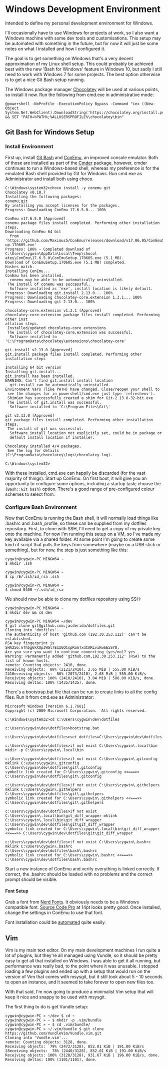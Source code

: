 # Windows Development Environment
Intended to define my personal development environment for Windows.

I'll occasionally have to use Windows for projects at work, so I also want a Windows machine with some dev tools and customisations. This setup may be automated with something in the future, but for now it will just be some notes on what I installed and how I configured it.

The goal is to get something on Windows that's a very decent approximation of my Linux shell setup. This could probably be achieved best with the new 'Bash for Windows' feature in Windows 10, but sadly I still need to work with Windows 7 for some projects. The best option otherwise is to get a nice Git Bash setup running.

The Windows package manager [Chocolatey](https://chocolatey.org/) will be used at various points, so install it now. Run the following from cmd.exe in administrative mode:
```
@powershell -NoProfile -ExecutionPolicy Bypass -Command "iex ((New-Object System.Net.WebClient).DownloadString('https://chocolatey.org/install.ps1'))" && SET "PATH=%PATH%;%ALLUSERSPROFILE%\chocolatey\bin"
```

## Git Bash for Windows Setup

### Install Environment

First up, install [Git Bash](https://git-for-windows.github.io/) and [ConEmu](https://conemu.github.io/), an improved console emulator. Both of those are installed as part of the [Cmder](http://cmder.net/) package, however, cmder continues to run a Windows-based shell, whereas my preference is for the emulated Bash shell provided by Git for Windows. Run cmd.exe as Administrator and install both using choco.

```
C:\Windows\system32>choco install -y conemu git
Chocolatey v0.10.7
Installing the following packages:
conemu;git
By installing you accept licenses for the packages.
Progress: Downloading ConEmu 17.6.5.0... 100%

ConEmu v17.6.5.0 [Approved]
conemu package files install completed. Performing other installation steps.
Downloading ConEmu 64 bit
  from 'https://github.com/Maximus5/ConEmu/releases/download/v17.06.05/ConEmuSet
up.170605.exe'
Progress: 100% - Completed download of C:\Users\cygwin\AppData\Local\Temp\chocol
atey\ConEmu\17.6.5.0\ConEmuSetup.170605.exe (5.1 MB).
Download of ConEmuSetup.170605.exe (5.1 MB) completed.
Hashes match.
Installing ConEmu...
ConEmu has been installed.
  conemu may be able to be automatically uninstalled.
 The install of conemu was successful.
  Software installed as 'exe', install location is likely default.
Progress: Downloading git.install 2.13.0... 100%
Progress: Downloading chocolatey-core.extension 1.3.1... 100%
Progress: Downloading git 2.13.0... 100%

chocolatey-core.extension v1.3.1 [Approved]
chocolatey-core.extension package files install completed. Performing other inst
allation steps.
 Installed/updated chocolatey-core extensions.
 The install of chocolatey-core.extension was successful.
  Software installed to 'C:\ProgramData\chocolatey\extensions\chocolatey-core'

git.install v2.13.0 [Approved]
git.install package files install completed. Performing other installation steps
.
Installing 64 bit version
Installing git.install...
git.install has been installed.
WARNING: Can't find git.install install location
  git.install can be automatically uninstalled.
Environment Vars (like PATH) have changed. Close/reopen your shell to
 see the changes (or in powershell/cmd.exe just type `refreshenv`).
 ShimGen has successfully created a shim for Git-2.13.0-32-bit.exe
 The install of git.install was successful.
  Software installed to 'C:\Program Files\Git\'

git v2.13.0 [Approved]
git package files install completed. Performing other installation steps.
 The install of git was successful.
  Software install location not explicitly set, could be in package or
  default install location if installer.

Chocolatey installed 4/4 packages.
 See the log for details (C:\ProgramData\chocolatey\logs\chocolatey.log).

C:\Windows\system32>
```

With these installed, cmd.exe can happily be discarded (for the vast majority of things). Start up ConEmu. On first boot, it will give you an opportunity to configure some options, including a startup task; choose the `{Bash::Git bash}` option. There's a good range of pre-configured colour schemes to select from.

### Configure Bash Environment

Now that ConEmu is running the Bash shell, it will normally load things like .bashrc and .bash_profile, so these can be supplied from my dotfiles repository. First, to clone with SSH, I'll need to get a copy of my private key onto the machine. For now I'm running this setup on a VM, so I've made my key available via a shared folder. At some point I'm going to create some kind of script that pulls the keys from somewhere (maybe on a USB stick or something), but for now, the step is just something like this:
```
cygwin@cygwin-PC MINGW64 ~
$ mkdir .ssh

cygwin@cygwin-PC MINGW64 ~
$ cp /E/.ssh/id_rsa .ssh

cygwin@cygwin-PC MINGW64 ~
$ chmod 0400 ~/.ssh/id_rsa
```

We should now be able to clone my dotfiles repository using SSH:
```
cygwin@cygwin-PC MINGW64 ~
$ mkdir dev && cd dev

cygwin@cygwin-PC MINGW64 ~/dev
$ git clone git@github.com:jacderida/dotfiles.git
Cloning into 'dotfiles'...
The authenticity of host 'github.com (192.30.253.112)' can't be established.
RSA key fingerprint is SHA256:nThbg6kXUpJWGl7E1IGOCspRomTxdCARLviKw6E5SY8.
Are you sure you want to continue connecting (yes/no)? yes
Warning: Permanently added 'github.com,192.30.253.112' (RSA) to the list of known hosts.
remote: Counting objects: 2410, done.
Receiving objects:  88% (2121/2410), 2.65 MiB | 555.00 KiB/s   2410eceiving objects:  86% (2073/2410), 2.65 MiB | 555.00 KiB/s
Receiving objects: 100% (2410/2410), 3.04 MiB | 588.00 KiB/s, done.
Resolving deltas: 100% (1435/1435), done.
```

There's a bootstrap.bat file that can be run to create links to all the config files. Run it from cmd.exe as Administrator:
```
Microsoft Windows [Version 6.1.7601]
Copyright (c) 2009 Microsoft Corporation.  All rights reserved.

C:\Windows\system32>cd c:\Users\cygwin\dev\dotfiles

c:\Users\cygwin\dev\dotfiles>bootstrap.bat

c:\Users\cygwin\dev\dotfiles>set dotfiles=C:\Users\cygwin\dev\dotfiles

c:\Users\cygwin\dev\dotfiles>if not exist C:\Users\cygwin\.local\bin mkdir -p C:\Users\cygwin\.local\bin

c:\Users\cygwin\dev\dotfiles>if not exist C:\Users\cygwin\.gitconfig mklink C:\Users\cygwin\.gitconfig C:\Users\cygwin\dev\dotfiles\git\.gitconfig
symbolic link created for C:\Users\cygwin\.gitconfig <<===>> C:\Users\cygwin\dev\dotfiles\git\.gitconfig

c:\Users\cygwin\dev\dotfiles>if not exist C:\Users\cygwin\.githelpers mklink C:\Users\cygwin\.githelpers C:\Users\cygwin\dev\dotfiles\git\.githelpers
symbolic link created for C:\Users\cygwin\.githelpers <<===>> C:\Users\cygwin\dev\dotfiles\git\.githelpers

c:\Users\cygwin\dev\dotfiles>if not exist C:\Users\cygwin\.local\bin\git_diff_wrapper mklink C:\Users\cygwin\.local\bin\git_diff_wrapper C:\Users\cygwin\dev\dotfiles\git\git_diff_wrapper
symbolic link created for C:\Users\cygwin\.local\bin\git_diff_wrapper <<===>> C:\Users\cygwin\dev\dotfiles\git\git_diff_wrapper

c:\Users\cygwin\dev\dotfiles>if not exist C:\Users\cygwin\.bashrc mklink C:\Users\cygwin\.bashrc C:\Users\cygwin\dev\dotfiles\bash\.bashrc
symbolic link created for C:\Users\cygwin\.bashrc <<===>> C:\Users\cygwin\dev\dotfiles\bash\.bashrc
```

Start a new instance of ConEmu and verify everything is linked correctly. If correct, the .bashrc should be loaded with no problems and the correct prompt should be visible.

#### Font Setup

Grab a font from [Nerd Fonts](https://github.com/ryanoasis/nerd-fonts). It obviously needs to be a Windows compatible font. [Source Code Pro](https://github.com/ryanoasis/nerd-fonts/raw/master/patched-fonts/SourceCodePro/Semibold/complete/Sauce%20Code%20Pro%20Semibold%20Nerd%20Font%20Complete%20Mono%20Windows%20Compatible.ttf) at 14pt looks pretty good. Once installed, change the settings in ConEmu to use that font.

Font installation could be [automated](https://superuser.com/questions/201896/how-do-i-install-a-font-from-the-windows-command-prompt) quite easily.

## Vim

Vim is my main text editor. On my main development machines I run quite a lot of plugins, but they're all managed using Vundle, so it should be pretty easy to get all that installed on Windows. I was able to get it all running, but performance was really bad, to the point where it was unusable. I stopped loading a few plugins and ended up with a setup that would run on the version of Vim that comes with msysgit, but it still took about 5 - 10 seconds to open an instance, and it seemed to take forever to open new files too.

With that said, I'm now going to produce a minimalist Vim setup that will keep it nice and snappy to be used with msysgit.

The first thing to do is get Vundle setup:
```
cygwin@cygwin-PC » ~/dev $ cd ~
cygwin@cygwin-PC » ~ $ mkdir -p .vim/bundle
cygwin@cygwin-PC » ~ $ cd .vim/bundle/
cygwin@cygwin-PC » ~/.vim/bundle $ git clone https://github.com/VundleVim/Vundle.vim.git
Cloning into 'Vundle.vim'...
remote: Counting objects: 3128, done.
Receiving objects:  79% (2472/3128), 852.01 KiB | 191.00 KiB/s   28eceiving objects:  78% (2440/3128), 852.01 KiB | 191.00 KiB/s
Receiving objects: 100% (3128/3128), 931.67 KiB | 196.00 KiB/s, done.
Resolving deltas: 100% (1101/1101), done.
```
